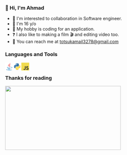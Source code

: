 ### 👋 Hi, I'm Ahmad
- 👀 I'm interested to collaboration in Software engineer.
- 📑 I'm 16 y/o
- 📘 My hobby is coding for an application.
- ❓ I also like to making a film 🎬 and editing video too.
- 📩 You can reach me at totsukamail3278@gmail.com

### Languages and Tools
<code><img align="left" alt="Ahmad3296's Github Stats" src="https://raw.githubusercontent.com/devicons/devicon/master/icons/java/java-original.svg" width="26px" /></code>
<code><img align="left" alt="Ahmad3296's Github Stats" src="https://raw.githubusercontent.com/devicons/devicon/master/icons/python/python-original.svg" width="26px" /></code>
<code><img align="left" alt="Ahmad3296's Github Stats" src="https://raw.githubusercontent.com/devicons/devicon/master/icons/javascript/javascript-original.svg" width="26px" /></code>

<br>

### Thanks for reading
<img src="https://i.imgur.com/KXx0cCx.gif" width="373.5px" height="208.5px" />
